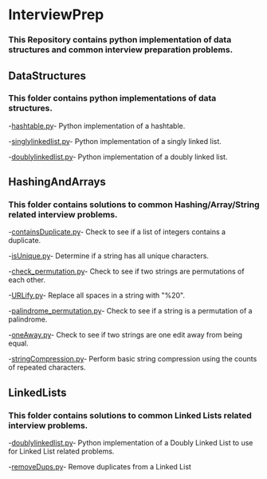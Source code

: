 # InterviewPrep

### This Repository contains python implementation of data structures and common interview preparation problems.

## DataStructures
  ### This folder contains python implementations of data structures.
  -[hashtable.py](https://github.com/ShyamalShah3/InterviewPrep/blob/main/DataStructures/hashtable.py)- Python implementation of a hashtable.
  
  -[singlylinkedlist.py](https://github.com/ShyamalShah3/InterviewPrep/blob/main/DataStructures/singlylinkedlist.py)- Python implementation of a singly linked list.
  
  -[doublylinkedlist.py](https://github.com/ShyamalShah3/InterviewPrep/blob/main/DataStructures/doublylinkedlist.py)- Python implementation of a doubly linked list.

## HashingAndArrays
  ### This folder contains solutions to common Hashing/Array/String related interview problems.
  -[containsDuplicate.py](https://github.com/ShyamalShah3/InterviewPrep/blob/main/HashingAndArrays/containsduplicate.py)- Check to see if a list of integers contains a duplicate.
  
  -[isUnique.py](https://github.com/ShyamalShah3/InterviewPrep/blob/main/HashingAndArrays/isUnique.py)- Determine if a string has all unique characters.
  
  -[check_permutation.py](https://github.com/ShyamalShah3/InterviewPrep/blob/main/HashingAndArrays/check_permutation.py)- Check to see if two strings are permutations of each other.
  
  -[URLify.py](https://github.com/ShyamalShah3/InterviewPrep/blob/main/HashingAndArrays/URLify.py)- Replace all spaces in a string with "%20".
  
  -[palindrome_permutation.py](https://github.com/ShyamalShah3/InterviewPrep/blob/main/HashingAndArrays/palindrome_permuation.py)- Check to see if a string is a permutation of a palindrome.
  
  -[oneAway.py](https://github.com/ShyamalShah3/InterviewPrep/blob/main/HashingAndArrays/oneAway.py)- Check to see if two strings are one edit away from being equal.
  
  -[stringCompression.py](https://github.com/ShyamalShah3/InterviewPrep/blob/main/HashingAndArrays/stringCompression.py)- Perform basic string compression using the counts of repeated characters.


## LinkedLists
  ### This folder contains solutions to common Linked Lists related interview problems.
  -[doublylinkedlist.py](https://github.com/ShyamalShah3/InterviewPrep/blob/main/LinkedLists/doublylinkedlist.py)- Python implementation of a Doubly Linked List to use for Linked List related problems.
  
  -[removeDups.py](https://github.com/ShyamalShah3/InterviewPrep/blob/main/LinkedLists/removeDups.py)- Remove duplicates from a Linked List
